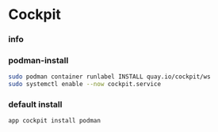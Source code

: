 # Cockpit

### info


### podman-install
```sh
sudo podman container runlabel INSTALL quay.io/cockpit/ws
sudo systemctl enable --now cockpit.service
```

### default install
```sh
app cockpit install podman
```
